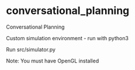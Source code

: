 # conversational_planning
Conversational Planning

Custom simulation environment - run with python3

Run src/simulator.py

Note: You must have OpenGL installed
